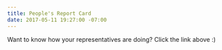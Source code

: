 ```yaml
---
title: People's Report Card
date: 2017-05-11 19:27:00 -07:00
---
```


Want to know how your representatives are doing?  Click the link above :)

